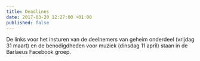 ```yaml
---
title: Deadlines
date: 2017-03-20 12:27:00 +01:00
published: false
---
```


De links voor het insturen van de deelnemers van geheim onderdeel (vrijdag 31 maart) en de benodigdheden voor muziek (dinsdag 11 april) staan in de Barlaeus Facebook groep.